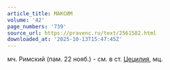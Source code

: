 ```yaml
---
article_title: МАКСИМ
volume: '42'
page_numbers: '739'
source_url: https://pravenc.ru/text/2561582.html
downloaded_at: '2025-10-13T15:47:45Z'
---
```


мч. Римский (пам. 22 нояб.) - см. в ст. [Цецилия](https://pravenc.ru/text/Цецилия.html), мц.
